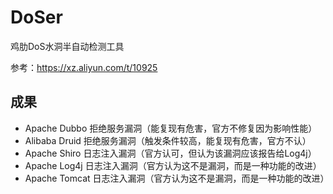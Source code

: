 # DoSer

鸡肋DoS水洞半自动检测工具

参考：https://xz.aliyun.com/t/10925

## 成果

- Apache Dubbo 拒绝服务漏洞（能复现有危害，官方不修复因为影响性能）
- Alibaba Druid 拒绝服务漏洞（触发条件较高，能复现有危害，官方不认）
- Apache Shiro 日志注入漏洞（官方认可，但认为该漏洞应该报告给Log4j）
- Apache Log4j 日志注入漏洞（官方认为这不是漏洞，而是一种功能的改进）
- Apache Tomcat 日志注入漏洞（官方认为这不是漏洞，而是一种功能的改进）
